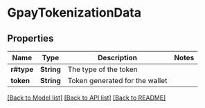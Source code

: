 # GpayTokenizationData

## Properties

Name | Type | Description | Notes
------------ | ------------- | ------------- | -------------
**r#type** | **String** | The type of the token | 
**token** | **String** | Token generated for the wallet | 

[[Back to Model list]](../README.md#documentation-for-models) [[Back to API list]](../README.md#documentation-for-api-endpoints) [[Back to README]](../README.md)


